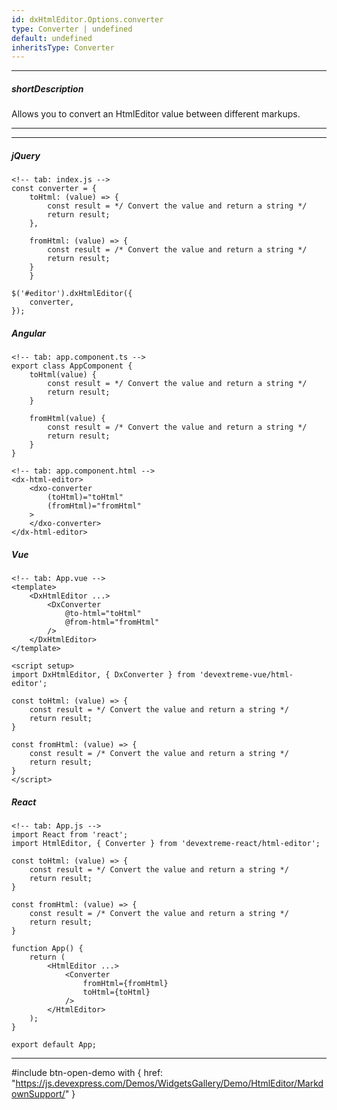 ```yaml
---
id: dxHtmlEditor.Options.converter
type: Converter | undefined
default: undefined
inheritsType: Converter
---
```

---
##### shortDescription
Allows you to convert an HtmlEditor value between different markups.

---
---
##### jQuery

    <!-- tab: index.js -->
    const converter = {
        toHtml: (value) => {
            const result = */ Convert the value and return a string */
            return result;
        },

        fromHtml: (value) => {
            const result = /* Convert the value and return a string */
            return result;
        }
        }

    $('#editor').dxHtmlEditor({
        converter,
    });

##### Angular

    <!-- tab: app.component.ts -->
    export class AppComponent {
        toHtml(value) {
            const result = */ Convert the value and return a string */
            return result;
        }

        fromHtml(value) {
            const result = /* Convert the value and return a string */
            return result;
        }
    }

    <!-- tab: app.component.html -->
    <dx-html-editor>
        <dxo-converter
            (toHtml)="toHtml"
            (fromHtml)="fromHtml"
        >
        </dxo-converter>
    </dx-html-editor>

##### Vue

    <!-- tab: App.vue -->
    <template>
        <DxHtmlEditor ...>
            <DxConverter
                @to-html="toHtml"
                @from-html="fromHtml"
            />
        </DxHtmlEditor>
    </template>

    <script setup>
    import DxHtmlEditor, { DxConverter } from 'devextreme-vue/html-editor';

    const toHtml: (value) => {
        const result = */ Convert the value and return a string */
        return result;
    }

    const fromHtml: (value) => {
        const result = /* Convert the value and return a string */
        return result;
    }
    </script>

##### React

    <!-- tab: App.js -->
    import React from 'react';
    import HtmlEditor, { Converter } from 'devextreme-react/html-editor';

    const toHtml: (value) => {
        const result = */ Convert the value and return a string */
        return result;
    }

    const fromHtml: (value) => {
        const result = /* Convert the value and return a string */
        return result;
    }
    
    function App() {
        return (
            <HtmlEditor ...>
                <Converter
                    fromHtml={fromHtml}
                    toHtml={toHtml}
                />
            </HtmlEditor>
        );
    }

    export default App;

---

#include btn-open-demo with {
    href: "https://js.devexpress.com/Demos/WidgetsGallery/Demo/HtmlEditor/MarkdownSupport/"
}